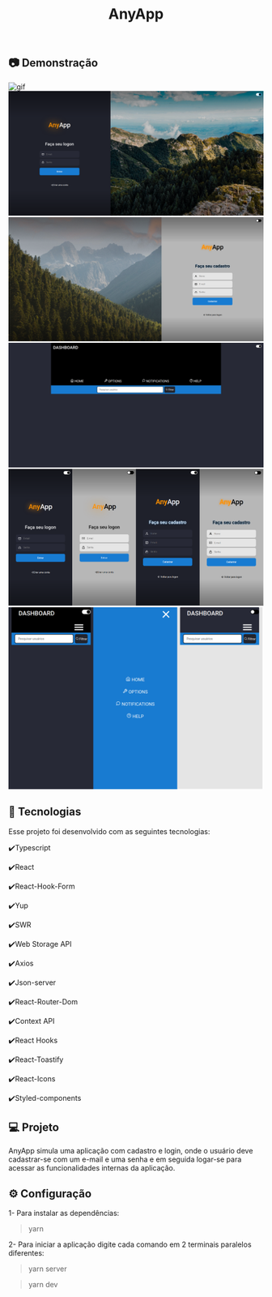 <h1 align="center">
   AnyApp
</h1>

<br>

## :camera: Demonstração

![gif](github/AnyApp.gif)
![png1](github/anyAppDImg1.png)
![png2](github/anyAppDImg2.png)
![png3](github/anyAppDImg3.png)
![png4](github/anyAppMImg1.png)
![png5](github/anyAppMImg2.png)

## :rocket: Tecnologias

Esse projeto foi desenvolvido com as seguintes tecnologias:

✔️Typescript

✔️React

✔️React-Hook-Form

✔️Yup

✔️SWR

✔️Web Storage API

✔️Axios

✔️Json-server

✔️React-Router-Dom

✔️Context API

✔️React Hooks

✔️React-Toastify

✔️React-Icons

✔️Styled-components

## 💻 Projeto

AnyApp simula uma aplicação com cadastro e login, onde o usuário deve cadastrar-se com um e-mail e uma senha e em seguida logar-se para acessar as funcionalidades internas da aplicação.

## ⚙ Configuração

1- Para instalar as dependências:

> yarn

2- Para iniciar a aplicação digite cada comando em 2 terminais paralelos diferentes:

> yarn server

> yarn dev
